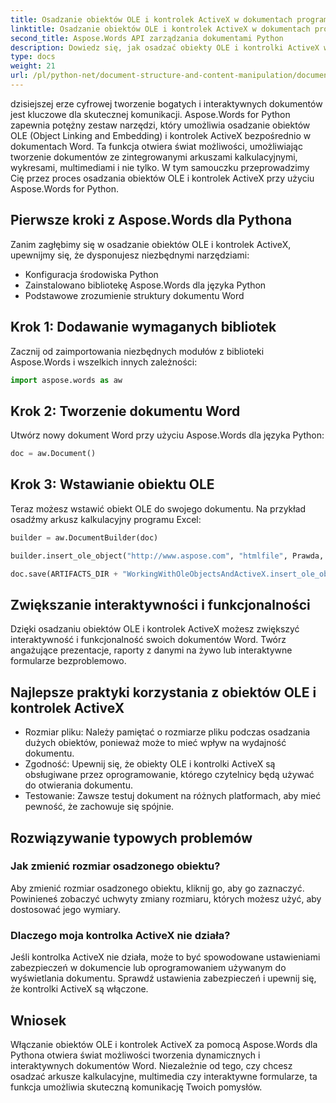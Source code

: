 ```yaml
---
title: Osadzanie obiektów OLE i kontrolek ActiveX w dokumentach programu Word
linktitle: Osadzanie obiektów OLE i kontrolek ActiveX w dokumentach programu Word
second_title: Aspose.Words API zarządzania dokumentami Python
description: Dowiedz się, jak osadzać obiekty OLE i kontrolki ActiveX w dokumentach Worda za pomocą Aspose.Words dla Pythona. Twórz interaktywne i dynamiczne dokumenty bezproblemowo.
type: docs
weight: 21
url: /pl/python-net/document-structure-and-content-manipulation/document-ole-objects-active-x/
---
```


dzisiejszej erze cyfrowej tworzenie bogatych i interaktywnych dokumentów jest kluczowe dla skutecznej komunikacji. Aspose.Words for Python zapewnia potężny zestaw narzędzi, który umożliwia osadzanie obiektów OLE (Object Linking and Embedding) i kontrolek ActiveX bezpośrednio w dokumentach Word. Ta funkcja otwiera świat możliwości, umożliwiając tworzenie dokumentów ze zintegrowanymi arkuszami kalkulacyjnymi, wykresami, multimediami i nie tylko. W tym samouczku przeprowadzimy Cię przez proces osadzania obiektów OLE i kontrolek ActiveX przy użyciu Aspose.Words for Python.


## Pierwsze kroki z Aspose.Words dla Pythona

Zanim zagłębimy się w osadzanie obiektów OLE i kontrolek ActiveX, upewnijmy się, że dysponujesz niezbędnymi narzędziami:

- Konfiguracja środowiska Python
- Zainstalowano bibliotekę Aspose.Words dla języka Python
- Podstawowe zrozumienie struktury dokumentu Word

## Krok 1: Dodawanie wymaganych bibliotek

Zacznij od zaimportowania niezbędnych modułów z biblioteki Aspose.Words i wszelkich innych zależności:

```python
import aspose.words as aw
```

## Krok 2: Tworzenie dokumentu Word

Utwórz nowy dokument Word przy użyciu Aspose.Words dla języka Python:

```python
doc = aw.Document()
```

## Krok 3: Wstawianie obiektu OLE

Teraz możesz wstawić obiekt OLE do swojego dokumentu. Na przykład osadźmy arkusz kalkulacyjny programu Excel:

```python
builder = aw.DocumentBuilder(doc)

builder.insert_ole_object("http://www.aspose.com", "htmlfile", Prawda, Prawda, Brak)

doc.save(ARTIFACTS_DIR + "WorkingWithOleObjectsAndActiveX.insert_ole_object.docx")
```

## Zwiększanie interaktywności i funkcjonalności

Dzięki osadzaniu obiektów OLE i kontrolek ActiveX możesz zwiększyć interaktywność i funkcjonalność swoich dokumentów Word. Twórz angażujące prezentacje, raporty z danymi na żywo lub interaktywne formularze bezproblemowo.

## Najlepsze praktyki korzystania z obiektów OLE i kontrolek ActiveX

- Rozmiar pliku: Należy pamiętać o rozmiarze pliku podczas osadzania dużych obiektów, ponieważ może to mieć wpływ na wydajność dokumentu.
- Zgodność: Upewnij się, że obiekty OLE i kontrolki ActiveX są obsługiwane przez oprogramowanie, którego czytelnicy będą używać do otwierania dokumentu.
- Testowanie: Zawsze testuj dokument na różnych platformach, aby mieć pewność, że zachowuje się spójnie.

## Rozwiązywanie typowych problemów

### Jak zmienić rozmiar osadzonego obiektu?

Aby zmienić rozmiar osadzonego obiektu, kliknij go, aby go zaznaczyć. Powinieneś zobaczyć uchwyty zmiany rozmiaru, których możesz użyć, aby dostosować jego wymiary.

### Dlaczego moja kontrolka ActiveX nie działa?

Jeśli kontrolka ActiveX nie działa, może to być spowodowane ustawieniami zabezpieczeń w dokumencie lub oprogramowaniem używanym do wyświetlania dokumentu. Sprawdź ustawienia zabezpieczeń i upewnij się, że kontrolki ActiveX są włączone.

## Wniosek

Włączanie obiektów OLE i kontrolek ActiveX za pomocą Aspose.Words dla Pythona otwiera świat możliwości tworzenia dynamicznych i interaktywnych dokumentów Word. Niezależnie od tego, czy chcesz osadzać arkusze kalkulacyjne, multimedia czy interaktywne formularze, ta funkcja umożliwia skuteczną komunikację Twoich pomysłów.